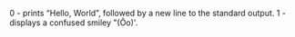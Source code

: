 0 - prints “Hello, World”, followed by a new line to the standard output.
1 - displays a confused smiley "(Ôo)'.
